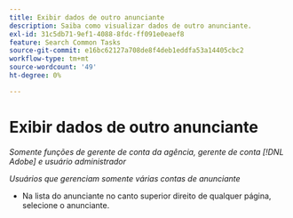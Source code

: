 ```yaml
---
title: Exibir dados de outro anunciante
description: Saiba como visualizar dados de outro anunciante.
exl-id: 31c5db71-9ef1-4088-8fdc-ff091e0eaef8
feature: Search Common Tasks
source-git-commit: e16bc62127a708de8f4deb1eddfa53a14405cbc2
workflow-type: tm+mt
source-wordcount: '49'
ht-degree: 0%

---
```


# Exibir dados de outro anunciante

*Somente funções de gerente de conta da agência, gerente de conta [!DNL Adobe] e usuário administrador*

*Usuários que gerenciam somente várias contas de anunciante*

* Na lista do anunciante no canto superior direito de qualquer página, selecione o anunciante.
